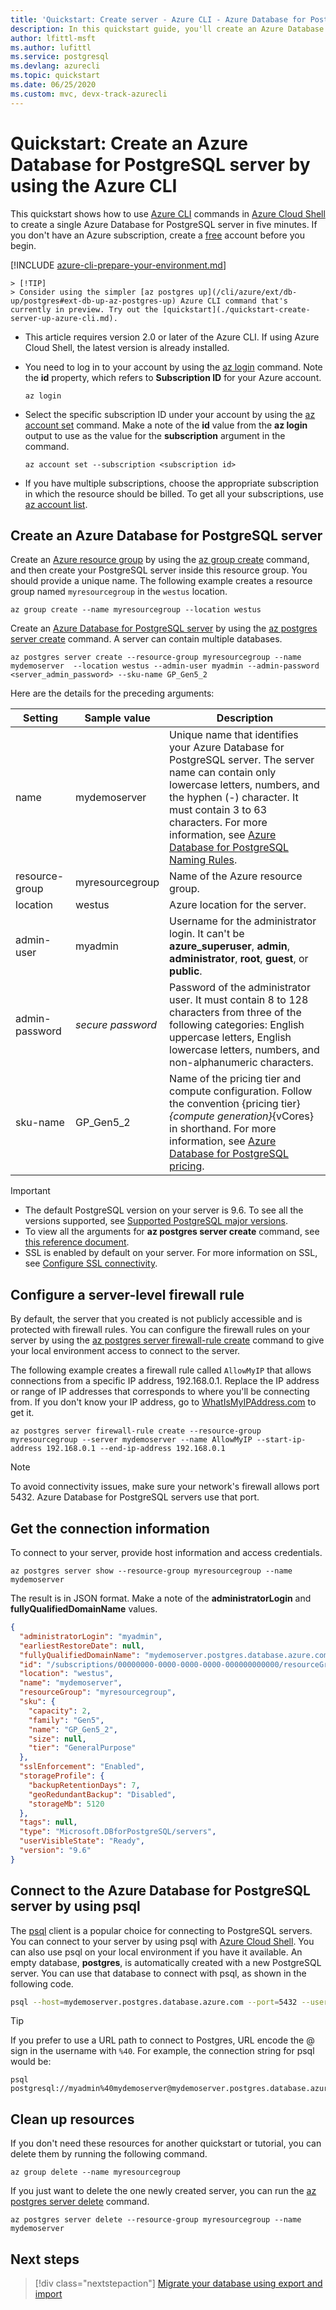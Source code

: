 ```yaml
---
title: 'Quickstart: Create server - Azure CLI - Azure Database for PostgreSQL - single server'
description: In this quickstart guide, you'll create an Azure Database for PostgreSQL server by using the Azure CLI.
author: lfittl-msft
ms.author: lufittl
ms.service: postgresql
ms.devlang: azurecli
ms.topic: quickstart
ms.date: 06/25/2020
ms.custom: mvc, devx-track-azurecli
---
```

# Quickstart: Create an Azure Database for PostgreSQL server by using the Azure CLI

This quickstart shows how to use [Azure CLI](/cli/azure/get-started-with-azure-cli) commands in [Azure Cloud Shell](https://shell.azure.com) to create a single Azure Database for PostgreSQL server in five minutes. If you don't have an Azure subscription, create a [free](https://azure.microsoft.com/free/) account before you begin.

[!INCLUDE [azure-cli-prepare-your-environment.md](../../includes/azure-cli-prepare-your-environment.md)]

    > [!TIP]
    > Consider using the simpler [az postgres up](/cli/azure/ext/db-up/postgres#ext-db-up-az-postgres-up) Azure CLI command that's currently in preview. Try out the [quickstart](./quickstart-create-server-up-azure-cli.md).

- This article requires version 2.0 or later of the Azure CLI. If using Azure Cloud Shell, the latest version is already installed.

- You need to log in to your account by using the [az login](/cli/azure/reference-index#az-login) command. Note the **id** property,  which refers to **Subscription ID** for your Azure account. 

    ```azurecli-interactive
    az login
    ```

- Select the specific subscription ID under your account by using the  [az account set](/cli/azure/account) command. Make a note of the **id** value from the **az login** output to use as the value for the **subscription** argument in the command. 

    ```azurecli
    az account set --subscription <subscription id>
    ```

- If you have multiple subscriptions, choose the appropriate subscription in which the resource should be billed. To get all your subscriptions, use [az account list](/cli/azure/account#az-account-list).

## Create an Azure Database for PostgreSQL server

Create an [Azure resource group](../azure-resource-manager/management/overview.md) by using the [az group create](/cli/azure/group#az-group-create) command, and then create your PostgreSQL server inside this resource group. You should provide a unique name. The following example creates a resource group named `myresourcegroup` in the `westus` location.

```azurecli-interactive
az group create --name myresourcegroup --location westus
```

Create an [Azure Database for PostgreSQL server](overview.md) by using the [az postgres server create](/cli/azure/postgres/server) command. A server can contain multiple databases.

```azurecli-interactive
az postgres server create --resource-group myresourcegroup --name mydemoserver  --location westus --admin-user myadmin --admin-password <server_admin_password> --sku-name GP_Gen5_2 
```
Here are the details for the preceding arguments: 

**Setting** | **Sample value** | **Description**
---|---|---
name | mydemoserver | Unique name that identifies your Azure Database for PostgreSQL server. The server name can contain only lowercase letters, numbers, and the hyphen (-) character. It must contain 3 to 63 characters. For more information, see [Azure Database for PostgreSQL Naming Rules](../azure-resource-manager/management/resource-name-rules.md#microsoftdbforpostgresql).
resource-group | myresourcegroup | Name of the Azure resource group.
location | westus | Azure location for the server.
admin-user | myadmin | Username for the administrator login. It can't be **azure_superuser**, **admin**, **administrator**, **root**, **guest**, or **public**.
admin-password | *secure password* | Password of the administrator user. It must contain 8 to 128 characters from three of the following categories: English uppercase letters, English lowercase letters, numbers, and non-alphanumeric characters.
sku-name|GP_Gen5_2| Name of the pricing tier and compute configuration. Follow the convention {pricing tier}_{compute generation}_{vCores} in shorthand. For more information, see [Azure Database for PostgreSQL pricing](https://azure.microsoft.com/pricing/details/postgresql/server/).

>[!IMPORTANT] 
>- The default PostgreSQL version on your server is 9.6. To see all the versions supported, see [Supported PostgreSQL major versions](./concepts-supported-versions.md).
>- To view all the arguments for **az postgres server create** command, see [this reference document](/cli/azure/postgres/server#az-postgres-server-create).
>- SSL is enabled by default on your server. For more information on SSL, see [Configure SSL connectivity](./concepts-ssl-connection-security.md).

## Configure a server-level firewall rule 
By default, the server that you created is not publicly accessible and is protected with firewall rules. You can configure the firewall rules on your server by using the [az postgres server firewall-rule create](/cli/azure/postgres/server/firewall-rule) command to give your local environment access to connect to the server. 

The following example creates a firewall rule called `AllowMyIP` that allows connections from a specific IP address, 192.168.0.1. Replace the IP address or range of IP addresses that corresponds to where you'll be connecting from. If you don't know your IP address, go to [WhatIsMyIPAddress.com](https://whatismyipaddress.com/) to get it.


```azurecli-interactive
az postgres server firewall-rule create --resource-group myresourcegroup --server mydemoserver --name AllowMyIP --start-ip-address 192.168.0.1 --end-ip-address 192.168.0.1
```

> [!NOTE]
> To avoid connectivity issues, make sure your network's firewall allows port 5432. Azure Database for PostgreSQL servers use that port. 

## Get the connection information

To connect to your server, provide host information and access credentials.

```azurecli-interactive
az postgres server show --resource-group myresourcegroup --name mydemoserver
```

The result is in JSON format. Make a note of the **administratorLogin** and **fullyQualifiedDomainName** values.

```json
{
  "administratorLogin": "myadmin",
  "earliestRestoreDate": null,
  "fullyQualifiedDomainName": "mydemoserver.postgres.database.azure.com",
  "id": "/subscriptions/00000000-0000-0000-0000-000000000000/resourceGroups/myresourcegroup/providers/Microsoft.DBforPostgreSQL/servers/mydemoserver",
  "location": "westus",
  "name": "mydemoserver",
  "resourceGroup": "myresourcegroup",
  "sku": {
    "capacity": 2,
    "family": "Gen5",
    "name": "GP_Gen5_2",
    "size": null,
    "tier": "GeneralPurpose"
  },
  "sslEnforcement": "Enabled",
  "storageProfile": {
    "backupRetentionDays": 7,
    "geoRedundantBackup": "Disabled",
    "storageMb": 5120
  },
  "tags": null,
  "type": "Microsoft.DBforPostgreSQL/servers",
  "userVisibleState": "Ready",
  "version": "9.6"
}
```

## Connect to the Azure Database for PostgreSQL server by using psql
The [psql](https://www.postgresql.org/docs/current/static/app-psql.html) client is a popular choice for connecting to PostgreSQL servers. You can connect to your server by using psql with [Azure Cloud Shell](../cloud-shell/overview.md). You can also use psql on your local environment if you have it available. An empty database, **postgres**, is automatically created with a new PostgreSQL server. You can use that database to connect with psql, as shown in the following code. 

   ```bash
 psql --host=mydemoserver.postgres.database.azure.com --port=5432 --username=myadmin@mydemoserver --dbname=postgres
   ```

> [!TIP]
> If you prefer to use a URL path to connect to Postgres, URL encode the @ sign in the username with `%40`. For example, the connection string for psql would be:
>
> ```
> psql postgresql://myadmin%40mydemoserver@mydemoserver.postgres.database.azure.com:5432/postgres
> ```


## Clean up resources
If you don't need these resources for another quickstart or tutorial, you can delete them by running the following command. 

```azurecli-interactive
az group delete --name myresourcegroup
```

If you just want to delete the one newly created server, you can run the [az postgres server delete](/cli/azure/postgres/server) command.

```azurecli-interactive
az postgres server delete --resource-group myresourcegroup --name mydemoserver
```

## Next steps
> [!div class="nextstepaction"]
> [Migrate your database using export and import](./howto-migrate-using-export-and-import.md)
